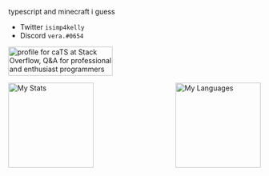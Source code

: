 typescript and minecraft i guess

- Twitter `isimp4kelly`
- Discord `vera.#0654`

<a href="https://stackoverflow.com/users/18244921/cats"><img src="https://stackoverflow.com/users/flair/18244921.png" width="208" height="58" alt="profile for caTS at Stack Overflow, Q&amp;A for professional and enthusiast programmers" title="profile for caTS at Stack Overflow, Q&amp;A for professional and enthusiast programmers"></a>

<img align="left" alt="My Stats" src="https://github-readme-stats.vercel.app/api?username=kelsny&count_private=true&show_icons=true&theme=dark&v=2" height=170 />

<img align="right" alt="My Languages" src="https://github-readme-stats.vercel.app/api/top-langs/?username=kelsny&layout=compact&theme=dark&count_private=true&langs_count=6" height=170 />
